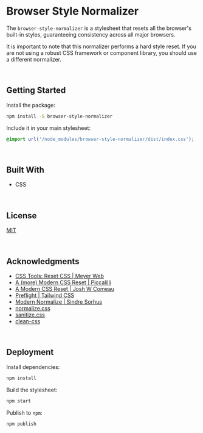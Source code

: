 # Browser Style Normalizer

The `browser-style-normalizer` is a stylesheet that resets all the browser's built-in styles, guaranteeing consistency across all major browsers.

It is important to note that this normalizer performs a hard style reset. If you are not using a robust CSS framework or component library, you should use a different normalizer.



<br/>

## Getting Started

Install the package:

```bash
npm install -S browser-style-normalizer
```

Include it in your main stylesheet:

```css
@import url('/node_modules/browser-style-normalizer/dist/index.css');
```





<br/>

## Built With

- CSS





<br/>

## License

[MIT](https://choosealicense.com/licenses/mit/)





<br/>

## Acknowledgments

- [CSS Tools: Reset CSS | Meyer Web](https://meyerweb.com/eric/tools/css/reset/)
- [A (more) Modern CSS Reset | Piccalilli](https://piccalil.li/blog/a-more-modern-css-reset/)
- [A Modern CSS Reset | Josh W Comeau](https://www.joshwcomeau.com/css/custom-css-reset/)
- [Preflight | Tailwind CSS](https://tailwindcss.com/docs/preflight)
- [Modern Normalize | Sindre Sorhus](https://github.com/sindresorhus/modern-normalize)
- [normalize.css](https://github.com/necolas/normalize.css)
- [sanitize.css](https://github.com/csstools/sanitize.css)
- [clean-css](https://github.com/clean-css/clean-css)





<br/>

## Deployment

Install dependencies:
```bash
npm install
```

Build the stylesheet:
```bash
npm start
```

Publish to `npm`:
```bash
npm publish
```
